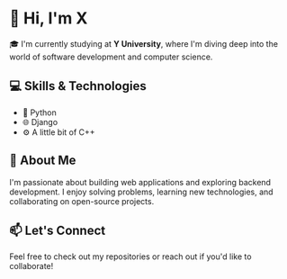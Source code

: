 # 👋 Hi, I'm X

🎓 I'm currently studying at **Y University**, where I'm diving deep into the world of software development and computer science.

## 💻 Skills & Technologies
- 🐍 Python
- 🌐 Django
- ⚙️ A little bit of C++

## 🚀 About Me
I'm passionate about building web applications and exploring backend development. I enjoy solving problems, learning new technologies, and collaborating on open-source projects.

## 📫 Let's Connect
Feel free to check out my repositories or reach out if you'd like to collaborate!
